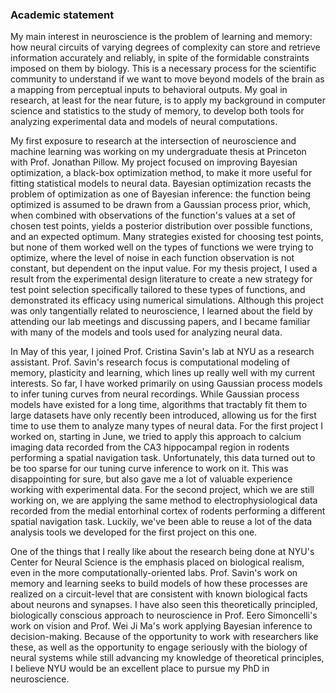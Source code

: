 ### Academic statement

My main interest in neuroscience is the problem of learning and memory: how neural circuits of varying degrees of complexity can store and retrieve information accurately and reliably, in spite of the formidable constraints imposed on them by biology. This is a necessary process for the scientific community to understand if we want to move beyond models of the brain as a mapping from perceptual inputs to behavioral outputs. My goal in research, at least for the near future, is to apply my background in computer science and statistics to the study of memory, to develop both tools for analyzing experimental data and models of neural computations.

My first exposure to research at the intersection of neuroscience and machine learning was working on my undergraduate thesis at Princeton with Prof. Jonathan Pillow. My project focused on improving Bayesian optimization, a black-box optimization method, to make it more useful for fitting statistical models to neural data. Bayesian optimization recasts the problem of optimization as one of Bayesian inference: the function being optimized is assumed to be drawn from a Gaussian process prior, which, when combined with observations of the function's values at a set of chosen test points, yields a posterior distribution over possible functions, and an expected optimum. Many strategies existed for choosing test points, but none of them worked well on the types of functions we were trying to optimize, where the level of noise in each function observation is not constant, but dependent on the input value. For my thesis project, I used a result from the experimental design literature to create a new strategy for test point selection specifically tailored to these types of functions, and demonstrated its efficacy using numerical simulations. Although this project was only tangentially related to neuroscience, I learned about the field by attending our lab meetings and discussing papers, and I became familiar with many of the models and tools used for analyzing neural data.

In May of this year, I joined Prof. Cristina Savin's lab at NYU as a research assistant. Prof. Savin's research focus is computational modeling of memory, plasticity and learning, which lines up really well with my current interests. So far, I have worked primarily on using Gaussian process models to infer tuning curves from neural recordings. While Gaussian process models have existed for a long time, algorithms that tractably fit them to large datasets have only recently been introduced, allowing us for the first time to use them to analyze many types of neural data. For the first project I worked on, starting in June, we tried to apply this approach to calcium imaging data recorded from the CA3 hippocampal region in rodents performing a spatial navigation task. Unfortunately, this data turned out to be too sparse for our tuning curve inference to work on it. This was disappointing for sure, but also gave me a lot of valuable experience working with experimental data. For the second project, which we are still working on, we are applying the same method to electrophysiological data recorded from the medial entorhinal cortex of rodents performing a different spatial navigation task. Luckily, we've been able to reuse a lot of the data analysis tools we developed for the first project on this one.

One of the things that I really like about the research being done at NYU's Center for Neural Science is the emphasis placed on biological realism, even in the more computationally-oriented labs. Prof. Savin's work on memory and learning seeks to build models of how these processes are realized on a circuit-level that are consistent with known biological facts about neurons and synapses. I have also seen this theoretically principled, biologically conscious approach to neuroscience in Prof. Eero Simoncelli's work on vision and Prof. Wei Ji Ma's work applying Bayesian inference to decision-making. Because of the opportunity to work with researchers like these, as well as the opportunity to engage seriously with the biology of neural systems while still advancing my knowledge of theoretical principles, I believe NYU would be an excellent place to pursue my PhD in neuroscience.
